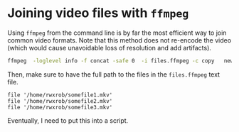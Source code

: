 # Joining video files with `ffmpeg`

Using `ffmpeg` from the command line is by far the most efficient way to join common video formats. Note that this method does not re-encode the video (which would cause unavoidable loss of resolution and add artifacts).

```sh
ffmpeg  -loglevel info -f concat -safe 0  -i files.ffmpeg -c copy   newfile.mkv
```

Then, make sure to have the full path to the files in the `files.ffmpeg` text file.


```ffmpeg
file '/home/rwxrob/somefile1.mkv'
file '/home/rwxrob/somefile2.mkv'
file '/home/rwxrob/somefile3.mkv'
```

Eventually, I need to put this into a script.

